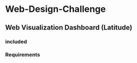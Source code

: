 # Web-Design-Challenge
 
 ## Web Visualization Dashboard (Latitude)

 ### included


 ### Requirements


 
